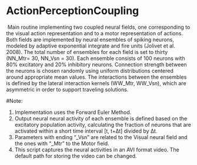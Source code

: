 ﻿# ActionPerceptionCoupling
﻿
Main routine implementing two coupled neural fields, one corresponding to the visual action representation and to a motor representation of actions. Both fields are implemented by neural ensembles of spiking neurons, modeled by adaptive exponential integrate and fire units (Jolivet et al. 2008). The total number of ensembles for each field is set to thirty (NN_Mtr= 30, NN_Vsn = 30). Each ensemble consists of 100 neurons with 80% excitatory and 20% inhibitory neurons. Connection strength between the neurons is chosen randomly using uniform distributions centered around appropriate mean values. The interactions between the ensembles is defined by the lateral interaction kernels (WW_Mtr, WW_Vsn), which are asymmetric in order to support traveling solutions. 

#Note:
1. Implementation uses the Forward Euler Method. 
2. Output neural neural activity of each ensemble is defined based on the excitatory population activity, calculating the fraction of   neurons that are activated within a short time interval [t, t+∆t] divided by ∆t.
3. Parameters with ending “_Vsn” are related to the Visual neural field and the ones  with “_Mtr” to the Motor field.
4. This script captures the neural activities in an AVI format video. The default path for storing the video can be changed.
